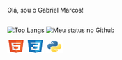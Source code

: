 Olá, sou o Gabriel Marcos!
##


[![Top Langs](https://github-readme-stats.vercel.app/api/top-langs/?username=Gabriell1507)](https://github.com/Gabriell1507/github-readme-stats)
![Meu status no Github](https://github-readme-stats.vercel.app/api?username=Gabriell1507&count_private=true)

  <div>
  <img align="center" alt="HTML" height="30" width="40" src="https://raw.githubusercontent.com/devicons/devicon/master/icons/html5/html5-original.svg">
  <img align="center" alt="CSS" height="30" width="40" src="https://raw.githubusercontent.com/devicons/devicon/master/icons/css3/css3-original.svg">
  <img align="center" alt="Python" height="30" width="40" src="https://raw.githubusercontent.com/devicons/devicon/master/icons/python/python-original.svg">
  </div>  




